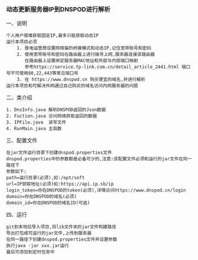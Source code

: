 
### 动态更新服务器IP到DNSPOD进行解析 ###

一、说明

	个人用户很难获取固定IP,最多只能获取动态IP
	运行本项目必须
		1. 致电运营商设置网络猫的桥接模式和动态IP,记住宽带账号和密码
		2. 使用宽带账号和密码在路由器上进行拨号上网,服务器连接该路由器
		   在路由器上设置绑定服务器MAC地址和外部与内部端口映射
		   参考https://service.tp-link.com.cn/detail_article_2441.html 端口号不可使用80,22,443等常见端口号
		3. 在 https://www.dnspod.cn 购买便宜的域名,并进行解析
	运行本项目和可解决外网通过自己购买的域名访问内网服务器的问题

二、类介绍
	
	1. DnsInfo.java 解析DNSPOD返回的Json数据
	2. Fuction.java 访问网络获取返回的数据
	3. IPFile.java  读写文件
	4. RunMain.java 主函数

三、配置文件

	在jar文件运行目录下创建dnspod.properties文件
	dnspod.properties中的参数都是必备可少的,注意:该配置文件必须和运行的jar文件在同一路径下
	参数如下:
	path=运行目录(必须),如:/opt/soft
	url=IP获取地址(必须)如:https://api.ip.sb/ip
	login_token=你在DNSPOD的token(必须),详情访问https://www.dnspod.cn/login
	domain=你在DNSPOD的域名(必须)
	domain_id=你在DNSPOD的域名ID(可选)
	
四、运行
	
	git到本地后导入项目,将lib文件夹的jar文件构建路径
	导出打包成可运行的jar文件,上传到服务器
	在同一路径下创建dnspod.properties文件并设置参数
	执行java -jar xxx.jar运行
	最后可添加到定时任务中
